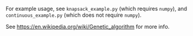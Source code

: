 For example usage, see `knapsack_example.py` (which requires `numpy`), and `continuous_example.py` (which does not require `numpy`).

See https://en.wikipedia.org/wiki/Genetic_algorithm for more info.

